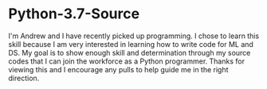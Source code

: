 # Python-3.7-Source
 I'm Andrew and I have recently picked up programming. I chose to learn this skill because I am very interested in
 learning how to write code for ML and DS. My goal is to  show enough skill and determination through my source codes
 that I can join the workforce as a Python programmer. Thanks for viewing this and I encourage any pulls to help guide 
 me in the right direction.

